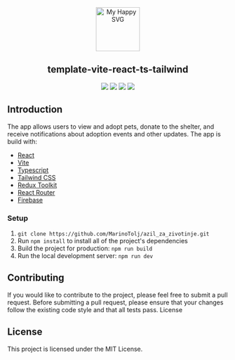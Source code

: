 <div align="center"><img src = "https://user-images.githubusercontent.com/31413093/197097625-5b3bd3cf-2bd6-4a3a-8059-a1fe9f28100b.svg" height="100px" alt="My Happy SVG"/></div>

<h2 align="center">template-vite-react-ts-tailwind</h2>

<div align="center">
<a href="https://reactjs.org/"><image src="https://img.shields.io/static/v1?label=React&message=^18&style=for-the-badge&labelColor=FFFFFF&logo=react&color=61DAFB"/></a> <a href="https://www.typescriptlang.org/"><image src="https://img.shields.io/static/v1?label=TypeScript&message=^5&style=for-the-badge&labelColor=FFFFFF&logo=typescript&color=3178C6"/></a> <a href="https://www.typescriptlang.org/"><image src="https://img.shields.io/static/v1?label=Tailwind%20CSS&message=^3&style=for-the-badge&labelColor=FFFFFF&logo=tailwindcss&color=06B6D4"/></a> <a href="https://cn.vitejs.dev/"><image src="https://img.shields.io/static/v1?label=Vite&message=^4&style=for-the-badge&labelColor=FFFFFF&logo=vite&color=646CFF"/></a>
</div>

## Introduction

The app allows users to view and adopt pets, donate to the shelter, and receive notifications about adoption events and other updates. The app is build with:

- [React](https://github.com/facebook/react)
- [Vite](https://github.com/vitejs/vite)
- [Typescript](https://github.com/microsoft/TypeScript)
- [Tailwind CSS](https://github.com/tailwindlabs/tailwindcss)
- [Redux Toolkit](https://github.com/reduxjs/redux-toolkit)
- [React Router](https://github.com/remix-run/react-router)
- [Firebase](https://firebase.google.com/)

### Setup

1. `git clone https://github.com/MarinoTolj/azil_za_zivotinje.git`
2. Run `npm install` to install all of the project's dependencies
3. Build the project for production: `npm run build`
4. Run the local development server: `npm run dev`

## Contributing

If you would like to contribute to the project, please feel free to submit a pull request. Before submitting a pull request, please ensure that your changes follow the existing code style and that all tests pass.
License

## License

This project is licensed under the MIT License.
